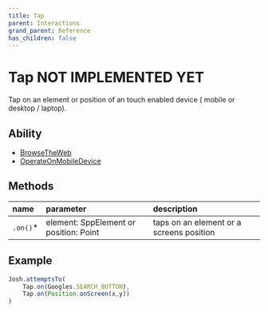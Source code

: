 ```yaml
---
title: Tap
parent: Interactions
grand_parent: Reference
has_children: false
---
```


# Tap NOT IMPLEMENTED YET

Tap on an element or position of an touch enabled device ( mobile or desktop / laptop).

## Ability

- [BrowseTheWeb](../../abilities/BROWSE_THE_WEB.md)
- [OperateOnMobileDevice](../../abilities/OPERATE_ON_MOBILE_DEVICE.md)

## Methods

| name     | parameter                              | description                              |
| :---     | :---                                   | :---                                     |
| `.on()`* | element: SppElement or position: Point | taps on an element or a screens position |

## Example

```typescript
Josh.attemptsTo(
    Tap.on(Googles.SEARCH_BUTTON),
    Tap.on(Position.onScreen(x,y))
)
```